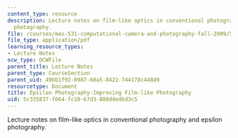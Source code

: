 ```yaml
---
content_type: resource
description: Lecture notes on film-like optics in conventional photography and epsilon
  photography.
file: /courses/mas-531-computational-camera-and-photography-fall-2009/5c335837f664fc1067d3880ddedbd3c5_MITMAS_531F09_lec03_notes.pdf
file_type: application/pdf
learning_resource_types:
- Lecture Notes
ocw_type: OCWFile
parent_title: Lecture Notes
parent_type: CourseSection
parent_uid: 49bb1f92-0987-68a5-8422-744178c448d9
resourcetype: Document
title: Epsilon Photography-Improving Film-like Photography
uid: 5c335837-f664-fc10-67d3-880ddedbd3c5
---
```

Lecture notes on film-like optics in conventional photography and epsilon photography.


